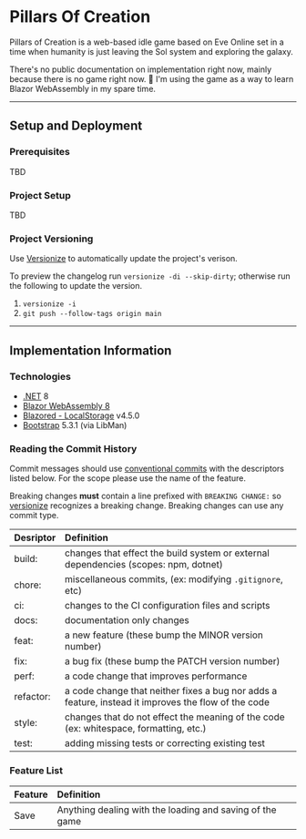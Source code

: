 # Pillars Of Creation
Pillars of Creation is a web-based idle game based on Eve Online set in a time when humanity is just leaving the Sol system and exploring the galaxy.

There's no public documentation on implementation right now, mainly because there is no game right now. 🙂  I'm using the game as a way to learn Blazor WebAssembly in my spare time.

---

## Setup and Deployment
### Prerequisites
TBD

### Project Setup
TBD

### Project Versioning
Use [Versionize](https://www.nuget.org/packages/Versionize/) to automatically update the project's verison.

To preview the changelog run `versionize -di --skip-dirty`; otherwise run the following to update the version.

1. `versionize -i`  
1. `git push --follow-tags origin main`

---

## Implementation Information
### Technologies
* [.NET](https://dotnet.microsoft.com) 8
* [Blazor WebAssembly 8](https://docs.microsoft.com/en-us/aspnet/core/blazor/?view=aspnetcore-8.0)
* [Blazored - LocalStorage](https://www.nuget.org/packages/Blazored.LocalStorage/) v4.5.0
* [Bootstrap](https://getbootstrap.com) 5.3.1 (via LibMan)

### Reading the Commit History
Commit messages should use [conventional commits](https://www.conventionalcommits.org/en/v1.0.0/) with the descriptors listed below.  For the scope please use the name of the feature.

Breaking changes **must** contain a line prefixed with `BREAKING CHANGE:` so [versionize](https://www.nuget.org/packages/Versionize/) recognizes a breaking change.  Breaking changes can use any commit type.

| Desriptor | Definition                                                                                          |
| :-------- | :-------------------------------------------------------------------------------------------------- |
| build:    | changes that effect the build system or external dependencies (scopes: npm, dotnet)                 |
| chore:    | miscellaneous commits, (ex: modifying `.gitignore`, etc)                                            |
| ci:       | changes to the CI configuration files and scripts                                                   |
| docs:     | documentation only changes                                                                          |
| feat:     | a new feature (these bump the MINOR version number)                                                 |
| fix:      | a bug fix (these bump the PATCH version number)                                                     |
| perf:     | a code change that improves performance                                                             |
| refactor: | a code change that neither fixes a bug nor adds a feature, instead it improves the flow of the code |
| style:    | changes that do not effect the meaning of the code (ex: whitespace, formatting, etc.)               |
| test:     | adding missing tests or correcting existing test                                                    |

### Feature List

| Feature | Definition                                               |
| :------ | :------------------------------------------------------- |
| Save    | Anything dealing with the loading and saving of the game |

